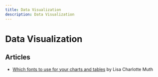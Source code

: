 ```yaml
---
title: Data Visualization
description: Data Visualization
---
```


# Data Visualization

## Articles

- [Which fonts to use for your charts and tables](https://blog.datawrapper.de/fonts-for-data-visualization/) by Lisa Charlotte Muth
